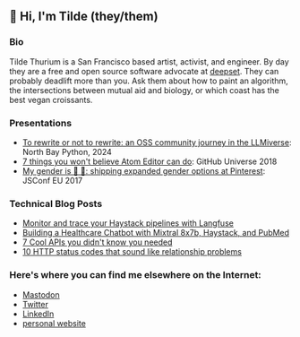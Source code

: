 ## 🌈 Hi, I'm Tilde (they/them)

### Bio
Tilde Thurium is a San Francisco based artist, activist, and engineer. By day they are a free and open source software advocate at [deepset](https://www.deepset.ai/). They can probably deadlift more than you. Ask them about how to paint an algorithm, the intersections between mutual aid and biology, or which coast has the best vegan croissants.

### Presentations
- [To rewrite or not to rewrite: an OSS community journey in the LLMiverse](https://www.youtube.com/watch?v=25LElzXFMHg): North Bay Python, 2024
- [7 things you won't believe Atom Editor can do](https://www.youtube.com/watch?v=8VsbNHOPQbI): GitHub Universe 2018
- [My gender is 🍕 🦄: shipping expanded gender options at Pinterest](https://www.youtube.com/watch?v=luppEiB4Peg): JSConf EU 2017

### Technical Blog Posts
- [Monitor and trace your Haystack pipelines with Langfuse](https://haystack.deepset.ai/blog/langfuse-integration)
- [Building a Healthcare Chatbot with Mixtral 8x7b, Haystack, and PubMed](https://haystack.deepset.ai/blog/mixtral-8x7b-healthcare-chatbot)
- [7 Cool APIs you didn't know you needed](https://www.twilio.com/en-us/blog/cool-apis)
- [10 HTTP status codes that sound like relationship problems](https://www.twilio.com/en-us/blog/http-status-codes-relationship-problems)

### Here's where you can find me elsewhere on the Internet:
- [Mastodon](https://tech.lgbt/@annthurium)
- [Twitter](https://x.com/annthurium)
- [LinkedIn](https://www.linkedin.com/in/annthurium/)
- [personal website](https://tildethurium.com/)
